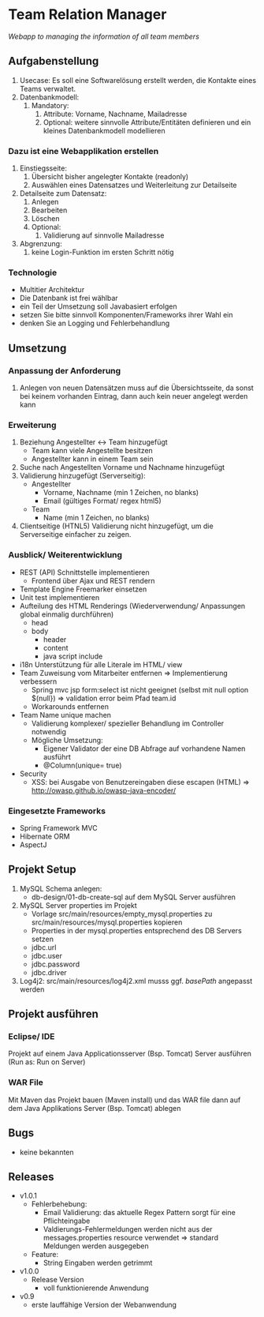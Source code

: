 # Team Relation Manager
_Webapp to managing the information of all team members_

## Aufgabenstellung
1. Usecase: Es soll eine Softwarelösung erstellt werden, die Kontakte eines Teams verwaltet.
2. Datenbankmodell:
    1. Mandatory:
        1. Attribute: Vorname, Nachname, Mailadresse
        2. Optional: weitere sinnvolle Attribute/Entitäten definieren und ein kleines Datenbankmodell modellieren

### Dazu ist eine Webapplikation erstellen
1. Einstiegsseite:
    1. Übersicht bisher angelegter Kontakte (readonly)
    2. Auswählen eines Datensatzes und Weiterleitung zur Detailseite
2. Detailseite zum Datensatz:
    1. Anlegen
    2. Bearbeiten
    3. Löschen
    4. Optional:
        1. Validierung auf sinnvolle Mailadresse
4. Abgrenzung:
    1. keine Login-Funktion im ersten Schritt nötig

### Technologie
* Multitier Architektur
* Die Datenbank ist frei wählbar
* ein Teil der Umsetzung soll Javabasiert erfolgen
* setzen Sie bitte sinnvoll Komponenten/Frameworks ihrer Wahl ein
* denken Sie an Logging und Fehlerbehandlung

## Umsetzung
### Anpassung der Anforderung
1. Anlegen von neuen Datensätzen muss auf die Übersichtsseite, da sonst bei keinem vorhanden Eintrag, dann auch kein neuer angelegt werden kann

### Erweiterung
1. Beziehung Angestellter <-> Team hinzugefügt
    * Team kann viele Angestellte besitzen
    * Angestellter kann in einem Team sein
2. Suche nach Angestellten Vorname und Nachname hinzugefügt
3. Validierung hinzugefügt (Serverseitig):
    * Angestellter
        * Vorname, Nachname (min 1 Zeichen, no blanks)
        * Email (gültiges Format/ regex html5)
    * Team
        * Name (min 1 Zeichen, no blanks)
4. Clientseitige (HTNL5) Validierung nicht hinzugefügt, um die Serverseitige einfacher zu zeigen.

### Ausblick/ Weiterentwicklung
* REST (API) Schnittstelle implementieren
    * Frontend über Ajax und REST rendern
* Template Engine Freemarker einsetzen
* Unit test implementieren
* Aufteilung des HTML Renderings (Wiederverwendung/ Anpassungen global einmalig durchführen)
    * head
    * body
        * header
        * content
        * java script include
* i18n Unterstützung für alle Literale im HTML/ view
* Team Zuweisung vom Mitarbeiter entfernen => Implementierung verbessern
    * Spring mvc jsp form:select ist nicht geeignet (selbst mit null option $(null}) => validation error beim Pfad team.id
    * Workarounds entfernen
* Team Name unique machen
	 * Validierung komplexer/ spezieller Behandlung im Controller notwendig
	 * Mögliche Umsetzung:
	     * Eigener Validator der eine DB Abfrage auf vorhandene Namen ausführt
	     * @Column(unique= true)
* Security
     * XSS: bei Ausgabe von Benutzereingaben diese escapen (HTML) => http://owasp.github.io/owasp-java-encoder/

### Eingesetzte Frameworks
* Spring Framework MVC
* Hibernate ORM
* AspectJ

## Projekt Setup
1. MySQL Schema anlegen:
    * db-design/01-db-create-sql auf dem MySQL Server ausführen
2. MySQL Server properties im Projekt
    * Vorlage src/main/resources/empty_mysql.properties zu src/main/resources/mysql.properties kopieren 
    * Properties in der mysql.properties entsprechend des DB Servers setzen
    * jdbc.url
    * jdbc.user
    * jdbc.password
    * jdbc.driver
3. Log4j2: src/main/resources/log4j2.xml musss ggf. _basePath_ angepasst werden

## Projekt ausführen
### Eclipse/ IDE
Projekt auf einem Java Applicationsserver (Bsp. Tomcat) Server ausführen (Run as: Run on Server)

### WAR File
Mit Maven das Projekt bauen (Maven install) und das WAR file dann auf dem Java Applikations Server (Bsp. Tomcat) ablegen

## Bugs
* keine bekannten

## Releases
* v1.0.1
    * Fehlerbehebung:
        * Email Validierung: das aktuelle Regex Pattern sorgt für eine Pflichteingabe
        * Valdierungs-Fehlermeldungen werden nicht aus der messages.properties resource verwendet => standard Meldungen werden ausgegeben
    * Feature:
        * String Eingaben werden getrimmt
* v1.0.0
    * Release Version
        * voll funktionierende Anwendung
* v0.9
    * erste lauffähige Version der Webanwendung
